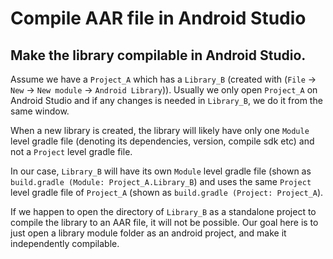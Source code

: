 # Compile AAR file in Android Studio

## Make the library compilable in Android Studio.

Assume we have a `Project_A` which has a `Library_B` (created with (`File` -> `New` -> `New module` -> `Android Library`)). 
Usually we only open `Project_A` on Android Studio and if any changes is needed in `Library_B`, we do it from the same window.

When a new library is created, the library will likely have only one `Module` level gradle file (denoting its dependencies, 
version, compile sdk etc) and not a `Project` level gradle file. 

In our case, `Library_B` will have its own `Module` level gradle file (shown as `build.gradle (Module: Project_A.Library_B`) 
and uses the same `Project` level gradle file of `Project_A` (shown as `build.gradle (Project: Project_A`). 

If we happen to open the directory of `Library_B` as a standalone project to compile the library to an AAR file, it will not be possible.
Our goal here is to just open a library module folder as an android project, and make it independently compilable.
